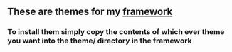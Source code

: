 ## These are themes for my [framework][framework] ##
### To install them simply copy the contents of which ever theme you want into the theme/ directory in the framework ###

[framework]: https://github.com/NaH012/PHP-Framework
